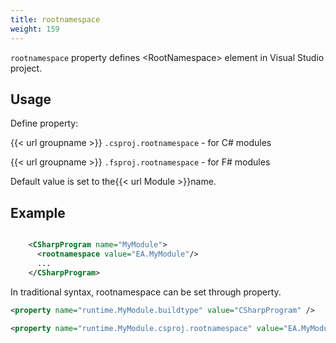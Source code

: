 ```yaml
---
title: rootnamespace
weight: 159
---
```


 `rootnamespace` property defines &lt;RootNamespace&gt; element in Visual Studio project.

## Usage ##

Define property:

{{< url groupname >}} `.csproj.rootnamespace` - for C# modules

{{< url groupname >}} `.fsproj.rootnamespace` - for F# modules

Default value is set to the{{< url Module >}}name.

## Example ##


```xml

    <CSharpProgram name="MyModule">
      <rootnamespace value="EA.MyModule"/>
      ...
    </CSharpProgram>

```
In traditional syntax, rootnamespace can be set through property.


```xml
<property name="runtime.MyModule.buildtype" value="CSharpProgram" />

<property name="runtime.MyModule.csproj.rootnamespace" value="EA.MyModule"/>
```
